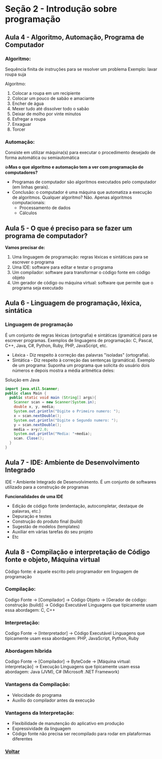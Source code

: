 # Seção 2 - Introdução sobre programação
## Aula 4 -  Algoritmo, Automação, Programa de Computador
### Algoritmo:
Sequência finita de instruções para se resolver um problema
Exemplo: lavar roupa suja

Algoritmo:
  1. Colocar a roupa em um recipiente
  2. Colocar um pouco de sabão e amaciante
  3. Encher de água
  4. Mexer tudo até dissolver todo o sabão
  5. Deixar de molho por vinte minutos
  6. Esfregar a roupa
  7. Enxaguar
  8. Torcer

### Automação:
Consiste em utilizar máquina(s) para executar o procedimento desejado de forma automática ou semiautomática

**💥Mas o que algoritmo e automação tem a ver com programação de computadores?**
- Programas de computador são algoritmos executados pelo computador (em linhas gerais).
- Conclusão: o computador é uma máquina que automatiza a execução de algoritmos.
Qualquer algoritmo? Não. Apenas algoritmos computacionais:
  - Processamento de dados
  - Cálculos
## Aula 5 - O que é preciso para se fazer um programa de computador?

**Vamos precisar de:**
1. Uma linguagem de programação: regras léxicas e sintáticas para se escrever o programa
2. Uma IDE: software para editar e testar o programa
3. Um compilador: software para transformar o código fonte em código objeto
4. Um gerador de código ou máquina virtual: software que permite que o programa seja executado

## Aula 6 - Linguagem de programação, léxica, sintática

### Linguagem de programação
É um conjunto de regras léxicas (ortografia) e sintáticas (gramática) para se escrever programas.
Exemplos de linguagens de programação: C, Pascal, C++, Java, C#, Python, Ruby, PHP, JavaScript, etc.
  - Léxica - Diz respeito à correção das palavras "isoladas" (ortografia).
  - Sintática - Diz respeito à correção das sentenças (gramática).
Exemplo de um programa: Suponha um programa que solicita do usuário dois números e depois mostra a média aritmética deles:

Solução em Java
```java
import java.util.Scanner;
public class Main {
  public static void main (String[] args){
    Scanner scan = new Scanner(System.in);
    double x, y, media;
    System.out.println("Digite o Primeiro numero: ");
    x = scan.nextDouble();
    System.out.println("Digite o Segundo numero: ");
    y = scan.nextDouble();
    media = x+y/2.0;
    System.out.println("Media: "+media);
    scan. Close();
  }
}
```

## Aula 7 - IDE: Ambiente de Desenvolvimento Integrado
IDE – Ambiente Integrado de Desenvolvimento. É um conjunto de softwares utilizado para a construção de programas

**Funcionalidades de uma IDE**
- Edição de código fonte (endentação, autocompletar, destaque de palavras, etc.)
- Depuração e testes
- Construção do produto final (build)
- Sugestão de modelos (templates)
- Auxiliar em várias tarefas do seu projeto
- Etc

## Aula 8 - Compilação e interpretação de Código fonte e objeto, Máquina virtual
Código fonte: é aquele escrito pelo programador em linguagem de programação

### Compilação: 
  Codigo Fonte -> [Compilador] -> Código Objeto -> [Gerador de código: construção (build)] -> Código Executável
Linguagens que tipicamente usam essa abordagem: C, C++

### Interpretação:
  Codigo Fonte -> [Interpretador] -> Código Executável
Linguagens que tipicamente usam essa abordagem: PHP, JavaScript, Python, Ruby

### Abordagem híbrida
  Codigo Fonte -> [Compilador] -> ByteCode -> [Máquina virtual: interpretação] -> Execução
Linguagens que tipicamente usam essa abordagem: Java (JVM), C# (Microsoft .NET Framework)

### Vantagens da Compilação: 
- Velocidade do programa
- Auxílio do compilador antes da execução

### Vantagens da Interpretação: 
- Flexibilidade de manutenção do aplicativo em produção
- Expressividade da linguagem
- Código fonte não precisa ser recompilado para rodar em plataformas diferentes

### [Voltar](https://github.com/lex4brao/01.CURSOS.E.ESTUDOS/blob/main/03.JAVA.COMPLETO-2023.-.NELIO.ALVES/README.md)
